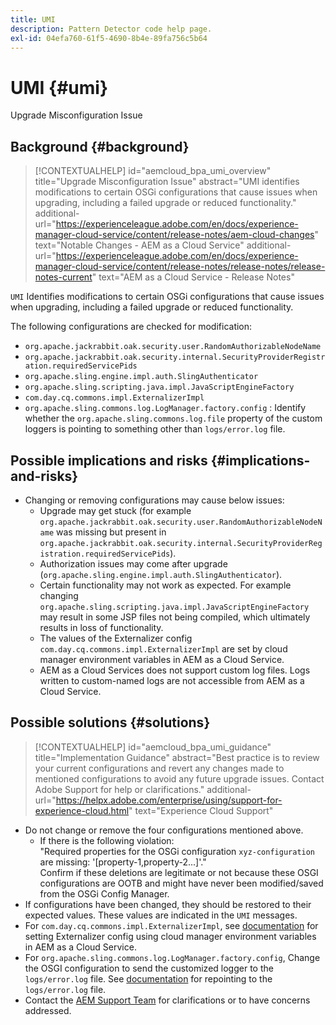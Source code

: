 ```yaml
---
title: UMI
description: Pattern Detector code help page.
exl-id: 04efa760-61f5-4690-8b4e-89fa756c5b64
---
```

# UMI {#umi}

Upgrade Misconfiguration Issue

## Background {#background}

>[!CONTEXTUALHELP]
>id="aemcloud_bpa_umi_overview"
>title="Upgrade Misconfiguration Issue"
>abstract="UMI identifies modifications to certain OSGi configurations that cause issues when upgrading, including a failed upgrade or reduced functionality."
>additional-url="https://experienceleague.adobe.com/en/docs/experience-manager-cloud-service/content/release-notes/aem-cloud-changes" text="Notable Changes - AEM as a Cloud Service"
>additional-url="https://experienceleague.adobe.com/en/docs/experience-manager-cloud-service/content/release-notes/release-notes/release-notes-current" text="AEM as a Cloud Service - Release Notes"

`UMI`  Identifies modifications to certain OSGi configurations that cause issues when upgrading, including a failed upgrade or reduced functionality.

The following configurations are checked for modification:

* `org.apache.jackrabbit.oak.security.user.RandomAuthorizableNodeName`
* `org.apache.jackrabbit.oak.security.internal.SecurityProviderRegistration.requiredServicePids`
* `org.apache.sling.engine.impl.auth.SlingAuthenticator`
* `org.apache.sling.scripting.java.impl.JavaScriptEngineFactory`
* `com.day.cq.commons.impl.ExternalizerImpl`
* `org.apache.sling.commons.log.LogManager.factory.config` :  Identify whether the `org.apache.sling.commons.log.file` property of the custom loggers is pointing to something other than `logs/error.log` file.

## Possible implications and risks {#implications-and-risks}

* Changing or removing configurations may cause below issues:
  * Upgrade may get stuck (for example `org.apache.jackrabbit.oak.security.user.RandomAuthorizableNodeName` was missing but present in `org.apache.jackrabbit.oak.security.internal.SecurityProviderRegistration.requiredServicePids`).
  * Authorization issues may come after upgrade (`org.apache.sling.engine.impl.auth.SlingAuthenticator`).
  * Certain functionality may not work as expected. For example changing `org.apache.sling.scripting.java.impl.JavaScriptEngineFactory` may result in some JSP files not being compiled, which ultimately results in loss of functionality.
  * The values of the Externalizer config `com.day.cq.commons.impl.ExternalizerImpl` are set by cloud manager environment variables in AEM as a Cloud Service.
  * AEM as a Cloud Services does not support custom log files. Logs written to custom-named logs are not accessible from AEM as a Cloud Service.

## Possible solutions {#solutions}

>[!CONTEXTUALHELP]
>id="aemcloud_bpa_umi_guidance"
>title="Implementation Guidance"
>abstract="Best practice is to review your current configurations and revert any changes made to mentioned configurations to avoid any future upgrade issues. Contact Adobe Support for help or clarifications."
>additional-url="https://helpx.adobe.com/enterprise/using/support-for-experience-cloud.html" text="Experience Cloud Support"

* Do not change or remove the four configurations mentioned above.
  * If there is the following violation:  
  "Required properties for the OSGi configuration `xyz-configuration` are missing: '[property-1,property-2...]'."  
  Confirm if these deletions are legitimate or not because these OSGI configurations are OOTB and might have never been modified/saved from the OSGi Config Manager.
* If configurations have been changed, they should be restored to their expected values. These values are indicated in the `UMI` messages.
* For `com.day.cq.commons.impl.ExternalizerImpl`, see [documentation](https://experienceleague.adobe.com/en/docs/experience-manager-cloud-service/content/implementing/developer-tools/externalizer) for setting Externalizer config using cloud manager environment variables in AEM as a Cloud Service.
* For `org.apache.sling.commons.log.LogManager.factory.config`, Change the OSGI configuration to send the customized logger to the `logs/error.log` file. See [documentation](https://experienceleague.adobe.com/en/docs/experience-manager-learn/cloud-service/debugging/debugging-aem-as-a-cloud-service/logs) for repointing to the `logs/error.log` file. 
* Contact the [AEM Support Team](https://helpx.adobe.com/enterprise/using/support-for-experience-cloud.html) for clarifications or to have concerns addressed.
